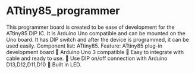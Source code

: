 # ATtiny85_programmer
This programmer board is created to be ease of development for the ATtiny85 DIP IC. It is Arduino Uno compatible and can be mounted on the Uno board. It has DIP switch and after the device is programmed, it can be used easily.
Component list: ATtiny85.
Feature: ATtiny85 plug-in development board  Arduino Uno 3 compatible  Easy to integrate with cable and ready to use.  Use DIP on/off connection with Arduino D13,D12,D11,D10  Built in LED.
